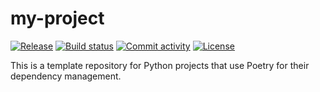 # my-project

[![Release](https://img.shields.io/github/v/release/ariffjeff/my-project)](https://img.shields.io/github/v/release/ariffjeff/my-project)
[![Build status](https://img.shields.io/github/actions/workflow/status/ariffjeff/my-project/main.yml?branch=main)](https://github.com/ariffjeff/my-project/actions/workflows/main.yml?query=branch%3Amain)
[![Commit activity](https://img.shields.io/github/commit-activity/m/ariffjeff/my-project)](https://img.shields.io/github/commit-activity/m/ariffjeff/my-project)
[![License](https://img.shields.io/github/license/ariffjeff/my-project)](https://img.shields.io/github/license/ariffjeff/my-project)

This is a template repository for Python projects that use Poetry for their dependency management.